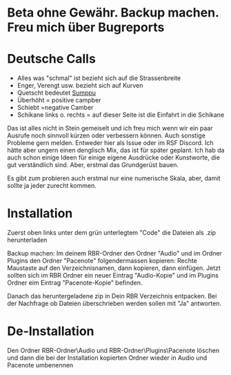 # Beta ohne Gewähr. Backup machen. Freu mich über Bugreports

# Deutsche Calls
- Alles was "schmal" ist bezieht sich auf die Strassenbreite
- Enger, Verengt usw. bezieht sich auf Kurven
- Quetscht bedeutet [Sumppu](Plugins/Pacenote/Bilder/sumppu.png)
- Überhöht = positive campber
- Schiebt =negative Camber
- Schikane links o. rechts = auf dieser Seite ist die Einfahrt in die Schikane

Das ist alles nicht in Stein gemeiselt und ich freu mich wenn wir ein paar Ausrufe noch sinnvoll kürzen oder verbessern können. Auch sonstige Probleme gern melden. Entweder hier als Issue oder im RSF Discord. Ich hätte aber ungern einen denglisch Mix, das ist für später geplant. Ich hab da auch schon einige Ideen für einige eigene Ausdrücke oder Kunstworte, die gut verständlich sind. Aber, erstmal das Grundgerüst bauen.

Es gibt zum probieren auch erstmal nur eine numerische Skala, aber, damit sollte ja jeder zurecht kommen.

# Installation
Zuerst oben links unter dem grün unterlegtem "Code" die Dateien als .zip herunterladen

Backup machen: Im deinem RBR-Ordner den Ordner "Audio" und im Ordner Plugins den Ordner "Pacenote" folgendermassen kopieren: Rechte Maustaste auf den Verzeichnisnamen, dann kopieren, dann einfügen. Jetzt sollten sich im RBR Ordner ein neuer Eintrag "Audio-Kopie" und im Plugins Ordner eim Eintrag "Pacenote-Kopie" befinden.

Danach das heruntergeladene zip in Dein RBR Verzeichnis entpacken. Bei der Nachfrage ob Dateien überschrieben werden sollen mit "Ja" antworten.

# De-Installation
Den Ordner RBR-Ordner\Audio und RBR-Ordner\Plugins\Pacenote löschen und dann die bei der Installation kopierten Ordner wieder in Audio und Pacenote umbenennen

